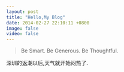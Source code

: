```yaml
---
layout: post
title: "Hello,My Blog"
date: 2014-02-27 22:10:11 +0800
image: false
video: false
---
```


>Be Smart. Be Generous. Be Thoughtful.

深圳的返潮以后,天气就开始闷热了.
